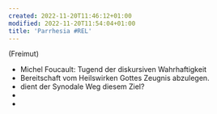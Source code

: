 ```yaml
---
created: 2022-11-20T11:46:12+01:00
modified: 2022-11-20T11:54:04+01:00
title: 'Parrhesia #REL'
---
```


(Freimut)
- Michel Foucault: Tugend der diskursiven Wahrhaftigkeit
- Bereitschaft vom Heilswirken Gottes Zeugnis abzulegen.
- dient der Synodale Weg diesem Ziel?
- 
-
